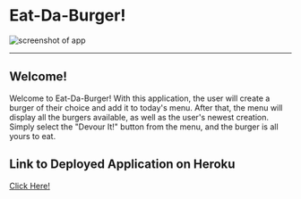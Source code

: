 <h1> Eat-Da-Burger! </h1>

<img src="https://raw.githubusercontent.com/jcbpetersen1995/Burger-JP/master/public/assets/img/Screen%20Shot%202020-03-30%20at%201.22.56%20PM.png" alt="screenshot of app">

<hr>

<h2> Welcome! </h2>
<p> Welcome to Eat-Da-Burger! With this application, the user will create a burger of their choice and add it to today's menu. After that, the menu will display all the burgers available, as well as the user's newest creation. Simply select the "Devour It!" button from the menu, and the burger is all yours to eat. </p>

<h2>Link to Deployed Application on Heroku</h2>
<a href="https://eat-da-burger-jp.herokuapp.com/" target="_blank">Click Here!</a>
